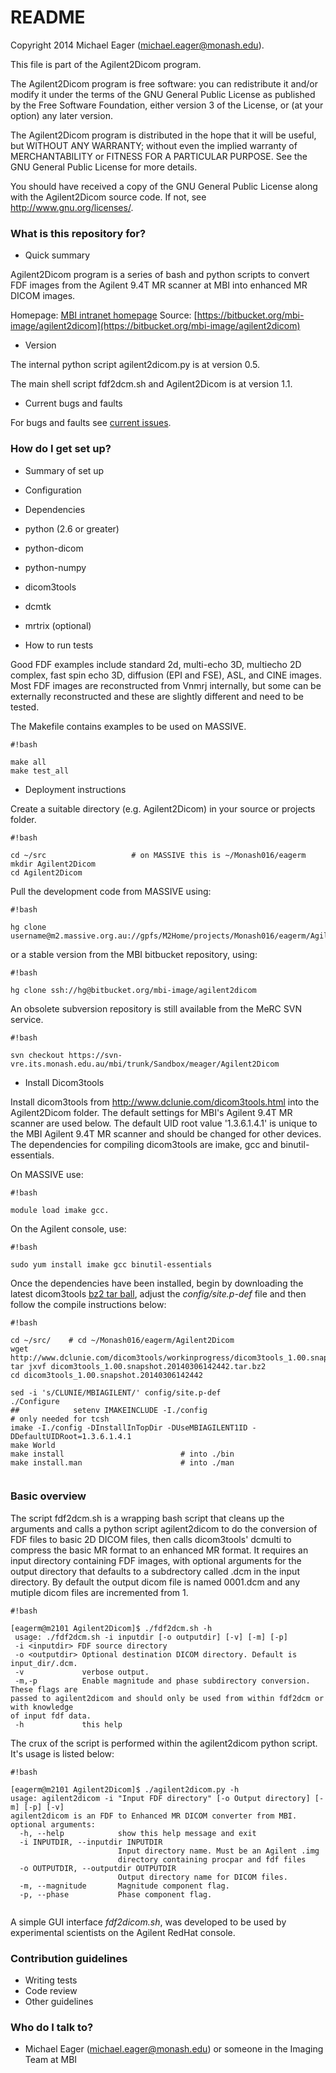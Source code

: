# README #

  Copyright 2014 Michael Eager  (michael.eager@monash.edu).

  This file is part of the Agilent2Dicom program.

  The Agilent2Dicom program is free software: you can redistribute it
  and/or modify it under the terms of the GNU General Public License
  as published by the Free Software Foundation, either version 3 of
  the License, or (at your option) any later version.  

  The Agilent2Dicom program is distributed in the hope that it will be
  useful, but WITHOUT ANY WARRANTY; without even the implied warranty
  of MERCHANTABILITY or FITNESS FOR A PARTICULAR PURPOSE.  See the
  GNU General Public License for more details.

  You should have received a copy of the GNU General Public License
  along with the Agilent2Dicom source code.  If not, see
  <http://www.gnu.org/licenses/>.


### What is this repository for? ###

* Quick summary

Agilent2Dicom program is a series of bash and python scripts to convert FDF
images from the Agilent 9.4T MR scanner at MBI into enhanced MR DICOM images.

Homepage: [MBI intranet homepage](https://confluence-vre.its.monash.edu.au/display/MBI/Agilent+FDF+to+Dicom+converter)
Source: [https://bitbucket.org/mbi-image/agilent2dicom](https://bitbucket.org/mbi-image/agilent2dicom)


* Version

The internal python script agilent2dicom.py is at version 0.5.

The main shell script fdf2dcm.sh and Agilent2Dicom is at version 1.1.

* Current bugs and faults

For bugs and faults see [current issues](https://confluence-vre.its.monash.edu.au/display/MBI/FDF2DCM+debugging).

### How do I get set up? ###

* Summary of set up
* Configuration
* Dependencies

 * python (2.6 or greater)
 * python-dicom
 * python-numpy
 * dicom3tools
 * dcmtk
 * mrtrix (optional)

* How to run tests

Good FDF examples include standard 2d, multi-echo 3D, multiecho 2D complex, fast spin echo 3D, diffusion (EPI and FSE), ASL, and CINE images. Most FDF images are reconstructed from Vnmrj internally, but some can be externally reconstructed and these are slightly different and need to be tested.

The Makefile contains examples to be used on MASSIVE.
```
#!bash

make all
make test_all
```


* Deployment instructions

Create a suitable directory (e.g. Agilent2Dicom) in your source or projects folder.

```
#!bash

cd ~/src                   # on MASSIVE this is ~/Monash016/eagerm
mkdir Agilent2Dicom
cd Agilent2Dicom
```

Pull the development code from MASSIVE using:

```
#!bash

hg clone username@m2.massive.org.au://gpfs/M2Home/projects/Monash016/eagerm/Agilent2Dicom/Agilent2Dicom
```

or a stable version from the MBI bitbucket repository, using:

```
#!bash

hg clone ssh://hg@bitbucket.org/mbi-image/agilent2dicom
```

An obsolete subversion repository is still available from the MeRC SVN service.
```
#!bash

svn checkout https://svn-vre.its.monash.edu.au/mbi/trunk/Sandbox/meager/Agilent2Dicom
```

* Install Dicom3tools

Install dicom3tools from http://www.dclunie.com/dicom3tools.html into the
Agilent2Dicom folder.  The default settings for MBI's Agilent 9.4T MR scanner
are used below.  The default UID root value '1.3.6.1.4.1' is unique to the MBI
Agilent 9.4T MR scanner and should be changed for other devices.  The dependencies for 
compiling dicom3tools are imake, gcc and binutil-essentials.

On MASSIVE use: 
```
#!bash

module load imake gcc.  
```

On the Agilent console, use: 
```
#!bash

sudo yum install imake gcc binutil-essentials
```

Once the dependencies have been installed, begin by downloading the latest dicom3tools [bz2 tar ball](http://www.dclunie.com/dicom3tools/workinprogress/), adjust the _config/site.p-def_ file and then follow the compile instructions below: 
```
#!bash

cd ~/src/    # cd ~/Monash016/eagerm/Agilent2Dicom
wget   http://www.dclunie.com/dicom3tools/workinprogress/dicom3tools_1.00.snapshot.20140306142442.tar.bz2
tar jxvf dicom3tools_1.00.snapshot.20140306142442.tar.bz2
cd dicom3tools_1.00.snapshot.20140306142442

sed -i 's/CLUNIE/MBIAGILENT/' config/site.p-def
./Configure
##            setenv IMAKEINCLUDE -I./config                              # only needed for tcsh
imake -I./config -DInstallInTopDir -DUseMBIAGILENT1ID -DDefaultUIDRoot=1.3.6.1.4.1
make World
make install                          # into ./bin
make install.man                      # into ./man
 
```

### Basic overview ###

The script fdf2dcm.sh is a wrapping bash script that cleans up the arguments and
calls a python script agilent2dicom to do the conversion of FDF files to basic
2D DICOM files, then calls dicom3tools' dcmulti to compress the basic MR format
to an enhanced MR format. It requires an input directory containing FDF images,
with optional arguments for the output directory that defaults to a subdrectory
called .dcm in the input directory. By default the output dicom file is named
0001.dcm and any mutiple dicom files are incremented from 1.


```
#!bash

[eagerm@m2101 Agilent2Dicom]$ ./fdf2dcm.sh -h
 usage: ./fdf2dcm.sh -i inputdir [-o outputdir] [-v] [-m] [-p]
 -i <inputdir> FDF source directory
 -o <outputdir> Optional destination DICOM directory. Default is input_dir/.dcm.
 -v             verbose output.
 -m,-p          Enable magnitude and phase subdirectory conversion. These flags are
passed to agilent2dicom and should only be used from within fdf2dcm or with knowledge
of input fdf data.
 -h             this help
```

 
The crux of the script is performed within the agilent2dicom python script. It's usage is listed below:

```
#!bash

[eagerm@m2101 Agilent2Dicom]$ ./agilent2dicom.py -h
usage: agilent2dicom -i "Input FDF directory" [-o Output directory] [-m] [-p] [-v]
agilent2dicom is an FDF to Enhanced MR DICOM converter from MBI.
optional arguments:
  -h, --help            show this help message and exit
  -i INPUTDIR, --inputdir INPUTDIR
                        Input directory name. Must be an Agilent .img
                        directory containing procpar and fdf files
  -o OUTPUTDIR, --outputdir OUTPUTDIR
                        Output directory name for DICOM files.
  -m, --magnitude       Magnitude component flag.
  -p, --phase           Phase component flag.
 
```

A simple GUI interface *fdf2dicom.sh*, was developed to be used by experimental scientists on the Agilent RedHat console. 



### Contribution guidelines ###

* Writing tests
* Code review
* Other guidelines

### Who do I talk to? ###

* Michael Eager (michael.eager@monash.edu) or someone in the Imaging Team at MBI